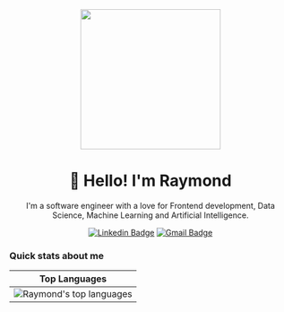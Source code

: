 <div align="center">
  <img src="https://media.giphy.com/media/bcKmIWkUMCjVm/giphy.gif" height="250"/>
  <h1>👋 Hello! I'm Raymond</h1>
  <p>
I'm a software engineer with a love for Frontend development, Data Science, Machine Learning and Artificial Intelligence.  
</p>
<div align="center">
  
  [![Linkedin Badge](https://img.shields.io/badge/-raymondnimalan-blue?style=flat-square&logo=Linkedin&logoColor=white&link=https://www.linkedin.com/in/raymond-nimalan/)](https://www.linkedin.com/in/raymond-nimalan/)
  [![Gmail Badge](https://img.shields.io/badge/-raymondnimalan@gmail.com-c14438?style=flat-square&logo=Gmail&logoColor=white&link=mailto:raymondnimalan@gmail.com)](mailto:raymondnimalan@gmail.com)
</div>
</div>


### Quick stats about me
| Top Languages |
| --- |
| ![Raymond's top languages](https://github-readme-stats.vercel.app/api/top-langs/?username=raymondnimalan&show_icons=true&title_color=4078c0&icon_color=4078c0&text_color=FFFFFF&bg_color=151515&count_private=true&layout=compact) |








<!--

### Quick stats about me
| Github Stats | Top Languages |
| --- | --- |
| ![Ray's github stats](https://github-readme-stats.vercel.app/api?username=raymondnimalan&show_icons=true&title_color=4078c0&icon_color=4078c0&text_color=FFFFFF&bg_color=151515&count_private=true) | ![Raymond's top languages](https://github-readme-stats.vercel.app/api/top-langs/?username=raymondnimalan&show_icons=true&title_color=4078c0&icon_color=4078c0&text_color=FFFFFF&bg_color=151515&count_private=true&layout=compact) |


- 🔭 I’m currently working on ...
- 🌱 I’m currently learning ...
- 👯 I’m looking to collaborate on ...
- 🤔 I’m looking for help with ...
- 💬 Ask me about ...
- 📫 How to reach me: ...
- 😄 Pronouns: ...
- ⚡ Fun fact: ...
-->
